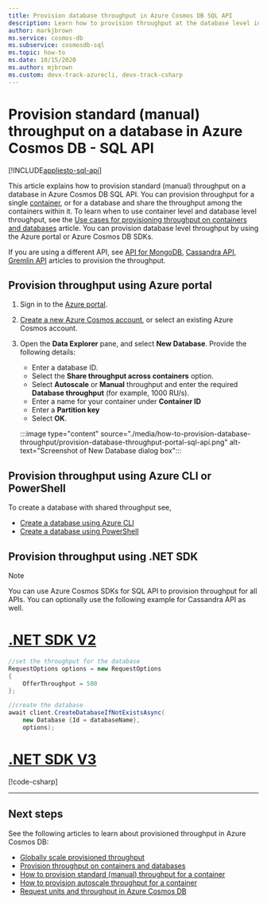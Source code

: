 ```yaml
---
title: Provision database throughput in Azure Cosmos DB SQL API
description: Learn how to provision throughput at the database level in Azure Cosmos DB SQL API using Azure portal, CLI, PowerShell and various other SDKs. 
author: markjbrown
ms.service: cosmos-db
ms.subservice: cosmosdb-sql
ms.topic: how-to
ms.date: 10/15/2020
ms.author: mjbrown 
ms.custom: devx-track-azurecli, devx-track-csharp
---
```


# Provision standard (manual) throughput on a database in Azure Cosmos DB - SQL API
[!INCLUDE[appliesto-sql-api](includes/appliesto-sql-api.md)]

This article explains how to provision standard (manual) throughput on a database in Azure Cosmos DB SQL API. You can provision throughput for a single [container](how-to-provision-container-throughput.md), or for a database and share the throughput among the containers within it. To learn when to use container level and database level throughput, see the [Use cases for provisioning throughput on containers and databases](set-throughput.md) article. You can provision database level throughput by using the Azure portal or Azure Cosmos DB SDKs.

If you are using a different API, see [API for MongoDB](how-to-provision-throughput-mongodb.md), [Cassandra API](cassandra/how-to-provision-throughput-cassandra.md), [Gremlin API](how-to-provision-throughput-gremlin.md) articles to provision the throughput.

## Provision throughput using Azure portal

1. Sign in to the [Azure portal](https://portal.azure.com/).

1. [Create a new Azure Cosmos account](create-sql-api-dotnet.md#create-account), or select an existing Azure Cosmos account.

1. Open the **Data Explorer** pane, and select **New Database**. Provide the following details:

   * Enter a database ID.
   * Select the **Share throughput across containers** option.
   * Select **Autoscale** or **Manual** throughput and enter the required **Database throughput** (for example, 1000 RU/s).
   * Enter a name for your container under **Container ID**
   * Enter a **Partition key**
   * Select **OK**.

    :::image type="content" source="./media/how-to-provision-database-throughput/provision-database-throughput-portal-sql-api.png" alt-text="Screenshot of New Database dialog box":::

## Provision throughput using Azure CLI or PowerShell

To create a database with shared throughput see,

* [Create a database using Azure CLI](manage-with-cli.md#create-a-database-with-shared-throughput)
* [Create a database using PowerShell](manage-with-powershell.md#create-db-ru)

## Provision throughput using .NET SDK

> [!Note]
> You can use Azure Cosmos SDKs for SQL API to provision throughput for all APIs. You can optionally use the following example for Cassandra API as well.

# [.NET SDK V2](#tab/dotnetv2)

```csharp
//set the throughput for the database
RequestOptions options = new RequestOptions
{
    OfferThroughput = 500
};

//create the database
await client.CreateDatabaseIfNotExistsAsync(
    new Database {Id = databaseName},  
    options);
```

# [.NET SDK V3](#tab/dotnetv3)

[!code-csharp[](~/samples-cosmosdb-dotnet-v3/Microsoft.Azure.Cosmos/tests/Microsoft.Azure.Cosmos.Tests/SampleCodeForDocs/DatabaseDocsSampleCode.cs?name=DatabaseCreateWithThroughput)]

---

## Next steps

See the following articles to learn about provisioned throughput in Azure Cosmos DB:

* [Globally scale provisioned throughput](./request-units.md)
* [Provision throughput on containers and databases](set-throughput.md)
* [How to provision standard (manual) throughput for a container](how-to-provision-container-throughput.md)
* [How to provision autoscale throughput for a container](how-to-provision-autoscale-throughput.md)
* [Request units and throughput in Azure Cosmos DB](request-units.md)